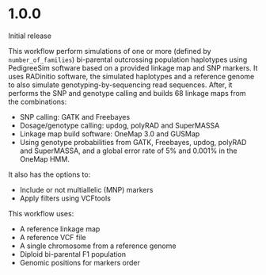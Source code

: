 # 1.0.0

Initial release

This workflow perform simulations of one or more (defined by `number_of_families`) bi-parental outcrossing population haplotypes using PedigreeSim software based on a provided linkage map and SNP markers. It uses RADinitio software, the simulated haplotypes and a reference genome to also simulate genotyping-by-sequencing read sequences. After, it performs the SNP and genotype calling and builds 68 linkage maps from the combinations:

* SNP calling: GATK and Freebayes
* Dosage/genotype calling: updog, polyRAD and SuperMASSA
* Linkage map build software: OneMap 3.0 and GUSMap
* Using genotype probabilities from GATK, Freebayes, updog, polyRAD and SuperMASSA, and a global error rate of 5% and 0.001% in the OneMap HMM.

It also has the options to:

* Include or not multiallelic (MNP) markers
* Apply filters using VCFtools

This workflow uses:

* A reference linkage map
* A reference VCF file 
* A single chromosome from a reference genome
* Diploid bi-parental F1 population
* Genomic positions for markers order
